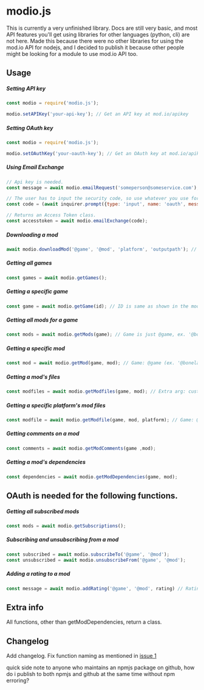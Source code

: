 # modio.js

This is currently a very unfinished library.
Docs are still very basic, and most API features you'll get using libraries for other languages (python, cli) are not here.
Made this because there were no other libraries for using the mod.io API for nodejs, and I decided to publish it because other people might be looking for a module to use mod.io API too.

## Usage

##### Setting API key

```js
const modio = require('modio.js');

modio.setAPIKey('your-api-key'); // Get an API key at mod.io/apikey
```

##### Setting OAuth key

```js
const modio = require('modio.js');

modio.setOAuthKey('your-oauth-key'); // Get an OAuth key at mod.io/apikey
```

##### Using Email Exchange

```js
// Api key is needed.
const message = await modio.emailRequest('someperson@someservice.com');

// The user has to input the security code, so use whatever you use for getting user input.
const code = (await inquirer.prompt({type: 'input', name: 'oauth', message: 'Input the OAuth key you got.'})).oauth;

// Returns an Access Token class.
const accesstoken = await modio.emailExchange(code);
```

##### Downloading a mod

```js
await modio.downloadMod('@game', '@mod', 'platform', 'outputpath'); //  Uses ID's like'@bonelab', '@m60'. File id's are not supported yet, but will be in a future update.
```

##### Getting all games

```js
const games = await modio.getGames();
```

##### Getting a specific game

```js
const game = await modio.getGame(id); // ID is same as shown in the mod download example ('@bonelab')
```

##### Getting all mods for a game

```js
const mods = await modio.getMods(game); // Game is just @game, ex. '@bonelab'
```

##### Getting a specific mod

```js
const mod = await modio.getMod(game, mod); // Game: @game (ex. '@bonelab'), mod: @mod (ex. '@m60')
```

##### Getting a mod's files

```js
const modfiles = await modio.getModfiles(game, mod); // Extra arg: customErrorHandler. This arg is a function that handles mod request and modfile request errors. It gets the gameid, modid, res json, modfile res json and firstCall bool sent in. firstCall is an internal arg, which is passed in as false. Pass this in as the 4th argument to getModfiles if you decide to re-call getModfiles.
```

##### Getting a specific platform's mod files

```js
const modfile = await modio.getModfile(game, mod, platform); // Game: @game (ex. '@bonelab'), mod: @mod (ex. '@m60'), platform: 'platform', ex. 'windows'
```

##### Getting comments on a mod

```js
const comments = await modio.getModComments(game ,mod);
```

##### Getting a mod's dependencies

```js
const dependencies = await modio.getModDependencies(game, mod);
```
## OAuth is needed for the following functions.

##### Getting all subscribed mods

```js
const mods = await modio.getSubscriptions();
```

##### Subscribing and unsubscribing from a mod

```js
const subscribed = await modio.subscribeTo('@game', '@mod');
const unsubscribed = await modio.unsubscribeFrom('@game', '@mod');
```

##### Adding a rating to a mod

```js
const message = await modio.addRating('@game', '@mod', rating) // Rating can be -1, 0 or 1. -1 is negative, 0 removes previous rating and 1 is positive.
```

## Extra info

All functions, other than getModDependencies, return a class.

## Changelog

Add changelog.
Fix function naming as mentioned in [issue 1](https://github.com/fheahdythdr/modio.js/issues/1)


quick side note to anyone who maintains an npmjs package on github, how do i publish to both npmjs and github at the same time without npm erroring?
